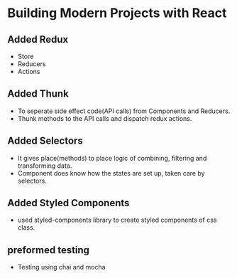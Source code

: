 # Building Modern Projects with React

## Added Redux

- Store
- Reducers
- Actions

## Added Thunk

- To seperate side effect code(API calls) from Components and Reducers.
- Thunk methods to the API calls and dispatch redux actions.

## Added Selectors

- It gives place(methods) to place logic of combining, filtering and transforming data.
- Component does know how the states are set up, taken care by selectors.

## Added Styled Components

- used styled-components library to create styled components of css class.

## preformed testing

- Testing using chai and mocha
